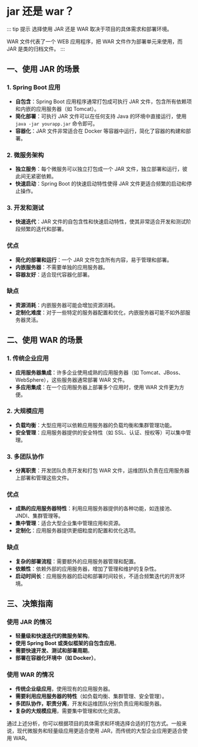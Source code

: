 # jar 还是 war？

::: tip 提示
选择使用 JAR 还是 WAR 取决于项目的具体需求和部署环境。

WAR 文件代表了一个 WEB 应用程序，把 WAR 文件作为部署单元来使用，而 JAR 是类的归档文件。
:::

## 一、使用 JAR 的场景

### 1. **Spring Boot 应用**

- **自包含**：Spring Boot 应用程序通常打包成可执行 JAR 文件，包含所有依赖项和内嵌的应用服务器（如 Tomcat）。
- **简化部署**：可执行 JAR 文件可以在任何支持 Java 的环境中直接运行，使用 `java -jar yourapp.jar` 命令即可。
- **容器化**：JAR 文件非常适合在 Docker 等容器中运行，简化了容器的构建和部署。

### 2. **微服务架构**

- **独立服务**：每个微服务可以独立打包成一个 JAR 文件，独立部署和运行，彼此间无紧密依赖。
- **快速启动**：Spring Boot 的快速启动特性使得 JAR 文件更适合频繁的启动和停止操作。

### 3. **开发和测试**

- **快速迭代**：JAR 文件的自包含性和快速启动特性，使其非常适合开发和测试阶段频繁的迭代和部署。

### 优点

- **简化的部署和运行**：一个 JAR 文件包含所有内容，易于管理和部署。
- **内嵌服务器**：不需要单独的应用服务器。
- **容器友好**：适合现代容器化部署。

### 缺点

- **资源消耗**：内嵌服务器可能会增加资源消耗。
- **定制化难度**：对于一些特定的服务器配置和优化，内嵌服务器可能不如外部服务器灵活。

## 二、使用 WAR 的场景

### 1. **传统企业应用**

- **应用服务器集成**：许多企业使用成熟的应用服务器（如 Tomcat、JBoss、WebSphere），这些服务器通常部署 WAR 文件。
- **多应用集成**：在一个应用服务器上部署多个应用时，使用 WAR 文件更为方便。

### 2. **大规模应用**

- **负载均衡**：大型应用可以依赖应用服务器的负载均衡和集群管理功能。
- **安全管理**：应用服务器提供的安全特性（如 SSL、认证、授权等）可以集中管理。

### 3. **多团队协作**

- **分离职责**：开发团队负责开发和打包 WAR 文件，运维团队负责在应用服务器上部署和管理这些文件。

### 优点

- **成熟的应用服务器特性**：利用应用服务器提供的各种功能，如连接池、JNDI、集群管理等。
- **集中管理**：适合大型企业集中管理应用和资源。
- **定制化**：应用服务器提供更细粒度的配置和优化选项。

### 缺点

- **复杂的部署流程**：需要额外的应用服务器管理和配置。
- **依赖性**：依赖外部的应用服务器，增加了管理和维护的复杂性。
- **启动时间长**：应用服务器的启动和部署时间较长，不适合频繁迭代的开发环境。

## 三、决策指南

### 使用 JAR 的情况

- **轻量级和快速迭代的微服务架构**。
- **使用 Spring Boot 或类似框架的自包含应用**。
- **需要快速开发、测试和部署周期**。
- **部署在容器化环境中（如 Docker）**。

### 使用 WAR 的情况

- **传统企业级应用**，使用现有的应用服务器。
- **需要利用应用服务器的特性**（如负载均衡、集群管理、安全管理）。
- **多团队协作，职责分离**，开发和运维团队分别负责应用和服务器。
- **复杂的大规模应用**，需要集中管理和优化资源。

通过上述分析，你可以根据项目的具体需求和环境选择合适的打包方式。一般来说，现代微服务和轻量级应用更适合使用 JAR，而传统的大型企业应用更适合使用 WAR。
